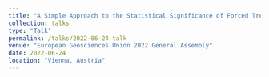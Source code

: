 ```yaml
---
title: "A Simple Approach to the Statistical Significance of Forced Trends in Stratospheric Ozone"
collection: talks
type: "Talk"
permalink: /talks/2022-06-24-talk
venue: "European Geosciences Union 2022 General Assembly"
date: 2022-06-24
location: "Vienna, Austria"
---
```

